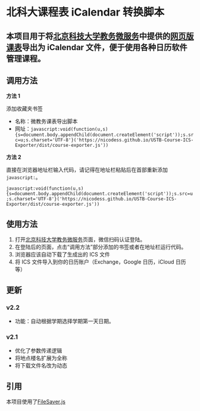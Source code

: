 # 北科大课程表 iCalendar 转换脚本

## 本项目用于将[北京科技大学教务微服务](http://jwstu.ustb.edu.cn/)中提供的[网页版课表](http://jwstu.ustb.edu.cn/stu_daily/#/courseSchedule)导出为 iCalendar 文件，便于使用各种日历软件管理课程。

## 调用方法

**方法 1**

添加收藏夹书签

- 名称：微教务课表导出脚本
- 网址：`javascript:void(function(u,s){s=document.body.appendChild(document.createElement('script'));s.src=u;s.charset='UTF-8'}('https://nicodess.github.io/USTB-Course-ICS-Exporter/dist/course-exporter.js'))`

**方法 2**

直接在浏览器地址栏输入代码，请记得在地址栏粘贴后在首部重新添加 `javascript:`。

`javascript:void(function(u,s){s=document.body.appendChild(document.createElement('script'));s.src=u;s.charset='UTF-8'}('https://nicodess.github.io/USTB-Course-ICS-Exporter/dist/course-exporter.js'))`

## 使用方法

1. 打开[北京科技大学教务微服务](http://jwstu.ustb.edu.cn/)页面，微信扫码认证登陆。
2. 在登陆后的页面，点击“调用方法”部分添加的书签或者在地址栏运行代码。
3. 浏览器应该自动下载了生成出的 ICS 文件
4. 将 ICS 文件导入到你的日历账户（Exchange，Google 日历，iCloud 日历等）

## 更新

### v2.2

- 功能：自动根据学期选择学期第一天日期。

### v2.1

- 优化了参数传递逻辑
- 将地点楼名扩展为全称
- 将下载文件名改为动态

## 引用

本项目使用了[FileSaver.js](https://github.com/eligrey/FileSaver.js)
